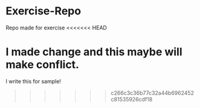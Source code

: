 # Exercise-Repo
Repo made for exercise
<<<<<<< HEAD

I made change and this maybe will make conflict.
=======
I write this for sample!
>>>>>>> c266c3c36b77c32a44b6962452c81535926cdf18
